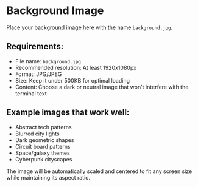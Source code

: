 # Background Image

Place your background image here with the name `background.jpg`.

## Requirements:
- File name: `background.jpg`
- Recommended resolution: At least 1920x1080px
- Format: JPG/JPEG
- Size: Keep it under 500KB for optimal loading
- Content: Choose a dark or neutral image that won't interfere with the terminal text

## Example images that work well:
- Abstract tech patterns
- Blurred city lights
- Dark geometric shapes
- Circuit board patterns
- Space/galaxy themes
- Cyberpunk cityscapes

The image will be automatically scaled and centered to fit any screen size while maintaining its aspect ratio.